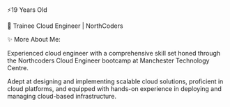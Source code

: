 ⚡19 Years Old

💬 Trainee Cloud Engineer | NorthCoders


✨ More About Me:

Experienced cloud engineer with a comprehensive skill set honed through the Northcoders Cloud Engineer bootcamp at Manchester Technology Centre.

Adept at designing and implementing scalable cloud solutions, proficient in cloud platforms, and equipped with hands-on experience in deploying and managing cloud-based infrastructure. 

 

<!--
**PaddyMcbreen/PaddyMcBreen** is a ✨ _special_ ✨ repository because its `README.md` (this file) appears on your GitHub profile.

Here are some ideas to get you started:

- 🔭 I’m currently working on ...
- 🌱 I’m currently learning ...
- 👯 I’m looking to collaborate on ...
- 🤔 I’m looking for help with ...
- 💬 Ask me about ...
- 📫 How to reach me: ...
- 😄 Pronouns: ...
- ⚡ Fun fact: ...
-->
